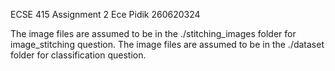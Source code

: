 ECSE 415
Assignment 2 
Ece Pidik
260620324

The image files are assumed to be in the ./stitching_images folder for image_stitching question.
The image files are assumed to be in the ./dataset folder for classification question.
